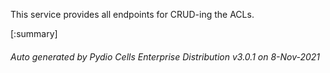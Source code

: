 






This service provides all endpoints for CRUD-ing the ACLs.

[:summary]

###### Auto generated by Pydio Cells Enterprise Distribution v3.0.1 on 8-Nov-2021
